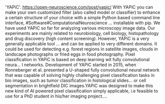 'YAPiC'. https://open-neuroscience.com/post/yapic/
With YAPiC you can make your own customized filter (also called model or classifier) to enhance a certain structure of your choice with a simple Python based command line interface,  #Software#ComputationalNeuroscience ...
installable with pip. We have used YAPiC so far for analyzing various microscopy image data. Our experiments are mainly related to neurobiology, cell biology, histopathology and drug discovery (high content screening). However, YAPiC is a very generally applicable tool ...
and can be applied to very different domains. It could be used for detecting e.g. forest regions in satellite images, clouds in landscape photographs or fried eggs in food photography. Pixel classification in YAPiC is based on deep learning wit fully convolutional neura...
l networks. Development of YAPiC started in 2015, when Ronneberger et al. presented a U-shaped fully convolutional neural network that was capable of solving highly challenging pixel classification tasks in bio images, such as tumor classification in histological slides...
 or cell segmentation in brightfield DIC images.YAPiC was designed to make this new kind of AI powered pixel classification simply applicable, i.e feasible to use for a PhD student in his/her imaging project....
